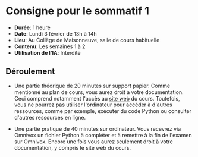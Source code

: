 # Consigne pour le sommatif 1

- **Durée**: 1 heure
- **Date**: Lundi 3 février de 13h à 14h
- **Lieu**: Au Collège de Maisonneuve, salle de cours habituelle
- **Contenu**: Les semaines 1 à 2
- **Utilisation de l'IA**: Interdite

## Déroulement

- Une partie théorique de 20 minutes sur support papier. Comme mentionné au
  plan de cours, vous aurez droit à votre documentation. Ceci comprend notamment
  l'accès au [site web](https://archambaultv-prof.github.io/2025H-420-2C3-MA) du
  cours. Toutefois, vous ne pourrez pas utiliser l'ordinateur pour accéder à
  d'autres ressources, comme par exemple, exécuter du code Python ou
  consulter d'autres ressources en ligne.

- Une partie pratique de 40 minutes sur ordinateur. Vous recevrez via Omnivox un fichier
  Python à compléter et à remettre à la fin de l'examen sur Omnivox. Encore une fois
  vous aurez seulement droit à votre documentation, y compris le site web du cours.